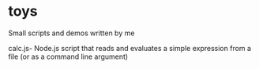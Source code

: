 toys
====

Small scripts and demos written by me

calc.js- Node.js script that reads and evaluates a simple expression from a file (or as a command line argument)
